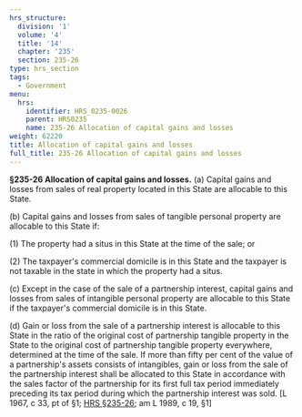 ```yaml
---
hrs_structure:
  division: '1'
  volume: '4'
  title: '14'
  chapter: '235'
  section: 235-26
type: hrs_section
tags:
  - Government
menu:
  hrs:
    identifier: HRS_0235-0026
    parent: HRS0235
    name: 235-26 Allocation of capital gains and losses
weight: 62220
title: Allocation of capital gains and losses
full_title: 235-26 Allocation of capital gains and losses
---
```

**§235-26 Allocation of capital gains and losses.** (a) Capital gains and losses from sales of real property located in this State are allocable to this State.

(b) Capital gains and losses from sales of tangible personal property are allocable to this State if:

(1) The property had a situs in this State at the time of the sale; or

(2) The taxpayer's commercial domicile is in this State and the taxpayer is not taxable in the state in which the property had a situs.

(c) Except in the case of the sale of a partnership interest, capital gains and losses from sales of intangible personal property are allocable to this State if the taxpayer's commercial domicile is in this State.

(d) Gain or loss from the sale of a partnership interest is allocable to this State in the ratio of the original cost of partnership tangible property in the State to the original cost of partnership tangible property everywhere, determined at the time of the sale. If more than fifty per cent of the value of a partnership's assets consists of intangibles, gain or loss from the sale of the partnership interest shall be allocated to this State in accordance with the sales factor of the partnership for its first full tax period immediately preceding its tax period during which the partnership interest was sold. [L 1967, c 33, pt of §1; [HRS §235-26](/title-14/chapter-235/section-235-26/); am L 1989, c 19, §1]